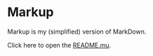 # Markup
Markup is my (simplified) version of MarkDown.

Click here to open the [README.mu](./README.mu).